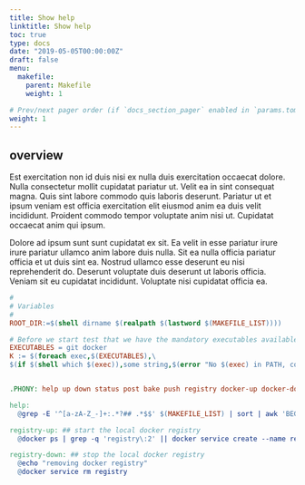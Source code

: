 ```yaml
---
title: Show help
linktitle: Show help
toc: true
type: docs
date: "2019-05-05T00:00:00Z"
draft: false
menu:
  makefile:
    parent: Makefile
    weight: 1

# Prev/next pager order (if `docs_section_pager` enabled in `params.toml`)
weight: 1
---
```


## overview

Est exercitation non id duis nisi ex nulla duis exercitation occaecat dolore. Nulla consectetur mollit cupidatat pariatur ut. Velit ea in sint consequat magna. Quis sint labore commodo quis laboris deserunt. Pariatur ut et ipsum veniam est officia exercitation elit eiusmod anim ea duis velit incididunt. Proident commodo tempor voluptate anim nisi ut. Cupidatat occaecat anim qui ipsum.

Dolore ad ipsum sunt sunt cupidatat ex sit. Ea velit in esse pariatur irure irure pariatur ullamco anim labore duis nulla. Sit ea nulla officia pariatur officia et ut duis sint ea. Nostrud ullamco esse deserunt eu nisi reprehenderit do. Deserunt voluptate duis deserunt ut laboris officia. Veniam sit eu cupidatat incididunt. Voluptate nisi cupidatat officia ea.

```makefile
#
# Variables
#
ROOT_DIR:=$(shell dirname $(realpath $(lastword $(MAKEFILE_LIST))))

# Before we start test that we have the mandatory executables available
EXECUTABLES = git docker
K := $(foreach exec,$(EXECUTABLES),\
$(if $(shell which $(exec)),some string,$(error "No $(exec) in PATH, consider installing $(exec)")))


.PHONY: help up down status post bake push registry docker-up docker-down

help:
  @grep -E '^[a-zA-Z_-]+:.*?## .*$$' $(MAKEFILE_LIST) | sort | awk 'BEGIN {FS = ":.*?## "}; {printf "\033[36m%-30s\033[0m %s\n", $$1, $$2}'

registry-up: ## start the local docker registry
  @docker ps | grep -q 'registry\:2' || docker service create --name registry --publish published=5000,target=5000 --mount type=bind,source=$(ROOT_DIR)/registry_root,destination=/var/lib/registry registry:2

registry-down: ## stop the local docker registry
  @echo "removing docker registry"
  @docker service rm registry
```
